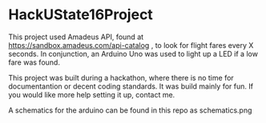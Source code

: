 # HackUState16Project
This project used Amadeus API, found at https://sandbox.amadeus.com/api-catalog , to look for flight fares every X seconds. 
In conjunction, an Arduino Uno was used to light up a LED if a low fare was found. 

This project was built during a hackathon, where there is no time for documentantion or decent coding standards. It was build mainly for fun. If you would like more help setting it up, contact me. 

A schematics for the arduino can be found in this repo as schematics.png
